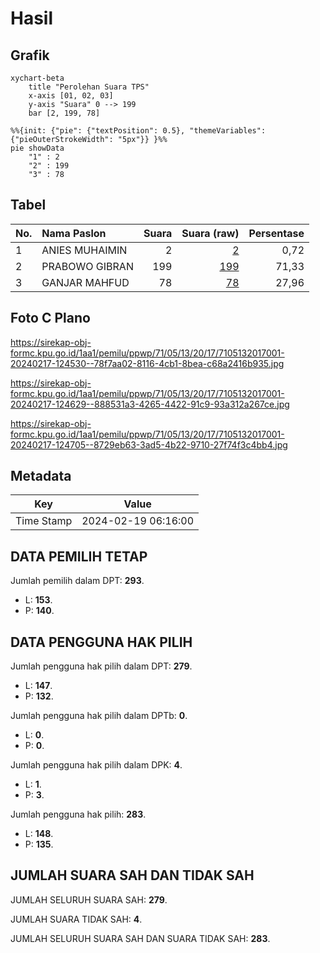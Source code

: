 # Hasil

## Grafik

```mermaid
xychart-beta
    title "Perolehan Suara TPS"
    x-axis [01, 02, 03]
    y-axis "Suara" 0 --> 199
    bar [2, 199, 78]
```

```mermaid
%%{init: {"pie": {"textPosition": 0.5}, "themeVariables": {"pieOuterStrokeWidth": "5px"}} }%%
pie showData
    "1" : 2
    "2" : 199
    "3" : 78
```

## Tabel

| No. | Nama Paslon    | Suara | Suara (raw) | Persentase |
|:--- |:-------------- | -----:| -----------:| ----------:|
| 1   | ANIES MUHAIMIN | 2     | [2][p-1]    | 0,72       |
| 2   | PRABOWO GIBRAN | 199   | [199][p-2]  | 71,33      |
| 3   | GANJAR MAHFUD  | 78    | [78][p-3]   | 27,96      |


[p-1]: https://github.com/gigit-pemilu/pemilu-2024-71-sulawesi-utara/blob/main/pilpres/hitung-suara/sub/71-sulawesi-utara/sub/05-minahasa-selatan/sub/13-tareran/sub/2017-lansot-timur/sub/001-tps/sub/paslon-1.txt
[p-2]: https://github.com/gigit-pemilu/pemilu-2024-71-sulawesi-utara/blob/main/pilpres/hitung-suara/sub/71-sulawesi-utara/sub/05-minahasa-selatan/sub/13-tareran/sub/2017-lansot-timur/sub/001-tps/sub/paslon-2.txt
[p-3]: https://github.com/gigit-pemilu/pemilu-2024-71-sulawesi-utara/blob/main/pilpres/hitung-suara/sub/71-sulawesi-utara/sub/05-minahasa-selatan/sub/13-tareran/sub/2017-lansot-timur/sub/001-tps/sub/paslon-3.txt

## Foto C Plano

https://sirekap-obj-formc.kpu.go.id/1aa1/pemilu/ppwp/71/05/13/20/17/7105132017001-20240217-124530--78f7aa02-8116-4cb1-8bea-c68a2416b935.jpg

https://sirekap-obj-formc.kpu.go.id/1aa1/pemilu/ppwp/71/05/13/20/17/7105132017001-20240217-124629--888531a3-4265-4422-91c9-93a312a267ce.jpg

https://sirekap-obj-formc.kpu.go.id/1aa1/pemilu/ppwp/71/05/13/20/17/7105132017001-20240217-124705--8729eb63-3ad5-4b22-9710-27f74f3c4bb4.jpg


## Metadata

| Key        | Value               |
| ---------- | ------------------- |
| Time Stamp | 2024-02-19 06:16:00 |


## DATA PEMILIH TETAP

Jumlah pemilih dalam DPT: **293**.
 * L: **153**.
 * P: **140**.

## DATA PENGGUNA HAK PILIH

Jumlah pengguna hak pilih dalam DPT: **279**.
 * L: **147**.
 * P: **132**.

Jumlah pengguna hak pilih dalam DPTb: **0**.
 * L: **0**.
 * P: **0**.

Jumlah pengguna hak pilih dalam DPK: **4**.
 * L: **1**.
 * P: **3**.

Jumlah pengguna hak pilih: **283**.
 * L: **148**.
 * P: **135**.

## JUMLAH SUARA SAH DAN TIDAK SAH

JUMLAH SELURUH SUARA SAH: **279**.

JUMLAH SUARA TIDAK SAH: **4**.

JUMLAH SELURUH SUARA SAH DAN SUARA TIDAK SAH: **283**.


